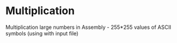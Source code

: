 # Multiplication
Multiplication large numbers in Assembly - 255*255 values of ASCII symbols (using with input file)

